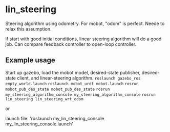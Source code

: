 # lin_steering
Steering algorithm using odometry.  For mobot, "odom" is perfect.  Neede to relax this
assumption.

If start with good initial conditions, linear steering algorithm will do a good job.
Can compare feedback controller to open-loop controller.

## Example usage
Start up gazebo, load the mobot model, desired-state publisher, desired-state client,
and linear-steering algorithm.
`roslaunch gazebo_ros empty_world.launch`
`roslaunch mobot_urdf mobot.launch`
`rosrun mobot_pub_des_state mobot_pub_des_state`
`rosrun my_steering_algorithm_console my_steering_algorithm_console`
`rosrun lin_steering lin_steering_wrt_odom`

or

launch file:
'roslaunch my_lin_steering_console my_lin_steering_console.launch'

    
